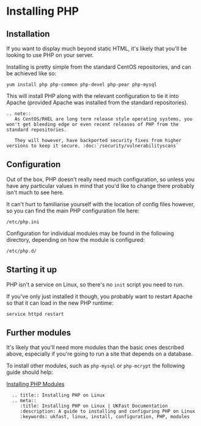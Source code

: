 # Installing PHP

## Installation

If you want to display much beyond static HTML, it's likely that you'll be looking to use PHP on your server.

Installing is pretty simple from the standard CentOS repositories, and can be achieved like so:

```console
yum install php php-common php-devel php-pear php-mysql
```

This will install PHP along with the relevant configuration to tie it into Apache (provided Apache was installed from the standard repositories).

```eval_rst
.. note::
   As CentOS/RHEL are long term release style operating systems, you won't get bleeding edge or even recent releases of PHP from the standard repositories.

   They will however, have backported security fixes from higher versions to keep it secure. :doc:`/security/vulnerabilityscans`
```

## Configuration

Out of the box, PHP doesn't really need much configuration, so unless you have any particular values in mind that you'd like to change there probably isn't much to see here.

It can't hurt to familiarise yourself with the location of config files however, so you can find the main PHP configuration file here:

```console
/etc/php.ini
```

Configuration for individual modules may be found in the following directory, depending on how the module is configured:

```console
/etc/php.d/
```

## Starting it up

PHP isn't a service on Linux, so there's no `init` script you need to run.

If you've only just installed it though, you probably want to restart Apache so that it can load in the new PHP runtime:

```console
service httpd restart
```

## Further modules

It's likely that you'll need more modules than the basic ones described above, especially if you're going to run a site that depends on a database.

To install other modules, such as `php-mysql` or `php-mcrypt` the following guide should help:

[Installing PHP Modules](/operatingsystems/linux/php/moduleinstallation)

```eval_rst
  .. title:: Installing PHP on Linux
  .. meta::
     :title: Installing PHP on Linux | UKFast Documentation
     :description: A guide to installing and configuring PHP on Linux
     :keywords: ukfast, linux, install, configuration, PHP, modules
```
